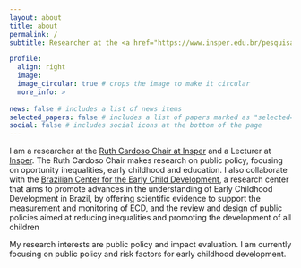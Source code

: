 ```yaml
---
layout: about
title: about
permalink: /
subtitle: Researcher at the <a href="https://www.insper.edu.br/pesquisa-e-conhecimento/centro-de-gestao-e-politicas-publicas/catedra-ruth-cardoso/">Ruth Cardoso Chair at Insper</a>  | Lecturer at <a href="https://www.insper.edu.br/en/">Insper</a>

profile:
  align: right
  image: 
  image_circular: true # crops the image to make it circular
  more_info: >
    
news: false # includes a list of news items
selected_papers: false # includes a list of papers marked as "selected={true}"
social: false # includes social icons at the bottom of the page
---
```


I am a researcher at the [Ruth Cardoso Chair at Insper](https://www.insper.edu.br/pesquisa-e-conhecimento/centro-de-gestao-e-politicas-publicas/catedra-ruth-cardoso/) and a Lecturer at [Insper](https://www.insper.edu.br/en/). The Ruth Cardoso Chair makes research on public policy, focusing on oportunity inequalities, early childhood and education. I also collaborate with the [Brazilian Center for the Early Child Development](https://cpapi.org.br/en), a research center that aims to promote advances in the understanding of Early Childhood Development in Brazil, by offering scientific evidence to support the measurement and monitoring of ECD, and the review and design of public policies aimed at reducing inequalities and promoting the development of all children

My research interests are public policy and impact evaluation. I am currently focusing on public policy and risk factors for early childhood development.
